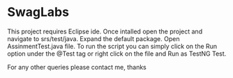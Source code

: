 # SwagLabs
This project requires Eclipse ide.
Once intalled open the project and navigate to srs/test/java.
Expand the default package.
Open AssinmentTest.java file.
To run the script you can simply click on the Run option under the @Test tag or right click on the file and Run as TestNG Test.

For any other queries please contact me, thanks
